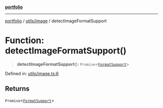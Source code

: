 [**portfolio**](../../../README.md)

***

[portfolio](../../../modules.md) / [utils/image](../README.md) / detectImageFormatSupport

# Function: detectImageFormatSupport()

> **detectImageFormatSupport**(): `Promise`\<[`FormatSupport`](../interfaces/FormatSupport.md)\>

Defined in: [utils/image.ts:6](https://github.com/tnorlund/Portfolio/blob/cf58a751f8229f3063d42849d860496f7933bd57/portfolio/utils/image.ts#L6)

## Returns

`Promise`\<[`FormatSupport`](../interfaces/FormatSupport.md)\>
